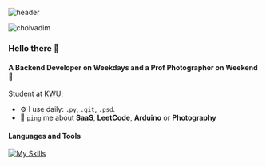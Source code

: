 ![header](https://media.licdn.com/dms/image/D5616AQH_-4KLrlHPrw/profile-displaybackgroundimage-shrink_350_1400/0/1720282497829?e=1726099200&v=beta&t=CYRXkTS63dyfrQfOogVYP-ZKal-g9ca2u345q2nIEYk)
<p align="left"> <img src="https://komarev.com/ghpvc/?username=choivadim&label=Profile%20views&color=0e75b6&style=flat" alt="choivadim" /> </p>

### Hello there 👋

#### A Backend Developer on Weekdays and a Prof Photographer on Weekend 📆

Student at [KWU](https://www.kw.ac.kr/ko/index.jsp);<br>

- ⚙️ I use daily: `.py`, `.git`, `.psd`.
- 💬 `ping` me about **SaaS**, **LeetCode**, **Arduino** or **Photography**

#### Languages and Tools
[![My Skills](https://skillicons.dev/icons?i=py,fastapi,flask,django,nginx,postman,heroku,c,cpp,js,html,css,sqlite,postgres,git,docker,linux,bash,latex,ps,pr,figma,arduino,raspberrypi&perline=6)](https://skillicons.dev)

